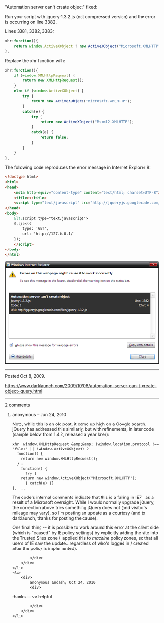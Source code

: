 "Automation server can't create object" fixed:

Run your script with jquery-1.3.2.js (not compressed version) and the error is occurring on line 3382.

Lines 3381, 3382, 3383:
```javascript
xhr:function(){
	return window.ActiveXObject ? new ActiveXObject("Microsoft.XMLHTTP") : new XMLHttpRequest();
},
```

Replace the xhr function with:
```javascript
xhr:function(){
	if (window.XMLHttpRequest) {
		return new XMLHttpRequest();
	}
	else if (window.ActiveXObject) {
		try {
			return new ActiveXObject("Microsoft.XMLHTTP");
		}
		catch(e) {
			try {
				return new ActiveXObject("Msxml2.XMLHTTP");
			}
			catch(e) {
				return false;
			}
		}
	}
},
```

The following code reproduces the error message in Internet Explorer 8:
```html
<!doctype html>
<html>
<head>
	<meta http-equiv="content-type" content="text/html; charset=UTF-8">
	<title></title>
	<script type="text/javascript" src="http://jqueryjs.googlecode.com/files/jquery-1.3.2.js"></script>
</head>
<body>
	&lt;script type="text/javascript">
	$.ajax({
		type: 'GET',
		url: 'http://127.0.0.1/'
	});
	</script>
</body>
</html>
```

<img alt="image" src="/img/uploads/2009-10/Iq0Wu.png" />

---

Posted Oct 8, 2009.

https://www.darklaunch.com/2009/10/08/automation-server-can-t-create-object-jquery.html

---

2 comments

<ol>
    <li>
        <div>
            anonymous &ndash; Jun 24, 2010
            <div>

Note, while this is an old post, it came up high on a Google search. jQuery has addressed this similarly, but with refinements, in later code (sample below from 1.4.2, released a year later):

```
xhr: window.XMLHttpRequest &amp;&amp; (window.location.protocol !== "file:" || !window.ActiveXObject) ?
  function() {
    return new window.XMLHttpRequest();
  } :
    function() {
      try {
    return new window.ActiveXObject("Microsoft.XMLHTTP");
      } catch(e) {}
}, ...
```

The code's internal comments indicate that this is a failing in IE7+ as a result of a Microsoft oversight. While I would normally upgrade jQuery, the correction above tries something jQuery does not (and visitor's mileage may vary), so I'm posting an update as a courtesy (and to darklaunch, thanks for posting the cause).

One final thing -- it is possible to work around this error at the client side (which is "caused" by IE policy settings) by explicitly adding the site into the Trusted Sites zone (I applied this to *machine* policy zones, so that all users of IE saw the update...regardless of who's logged in / created after the policy is implemented).

            </div>
        </div>
    </li>
    <li>
        <div>
            anonymous &ndash; Oct 24, 2010
            <div>

thanks  -- vv helpful

            </div>
        </div>
    </li>
</ol>
